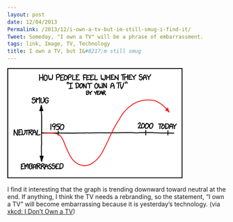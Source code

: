 ```yaml
---
layout: post
date: 12/04/2013
Permalink: /2013/12/i-own-a-tv-but-im-still-smug-i-find-it/
Tweet: Someday, "I own a TV" will be a phrase of embarrassment.
tags: link, Image, TV, Technology
title: I own a TV, but I&#8217;m still smug
---
```


<img src="/public/assets/2013-12-I-own-a-TV.png"/><br/>

<p>I find it interesting that the graph is trending downward toward neutral at the end. If anything, I think the TV needs a rebranding, so the statement, &#8220;I own a TV&#8221; will become embarrassing because it is yesterday&#8217;s technology. (via <a href="http://xkcd.com/1299/">xkcd: I Don&#8217;t Own a TV</a>)</p>